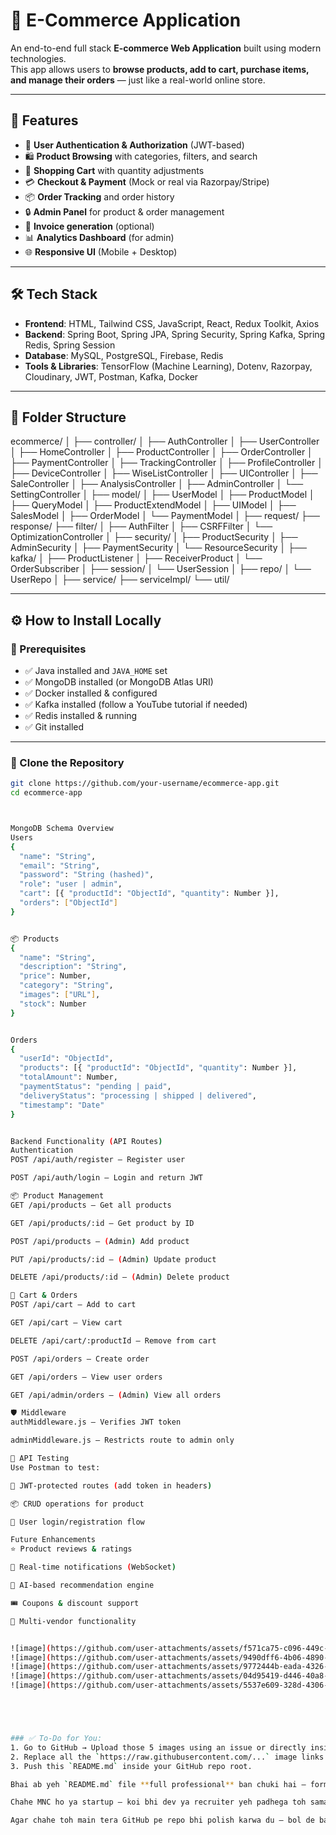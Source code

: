 # 🛒 E-Commerce Application

An end-to-end full stack **E-commerce Web Application** built using modern technologies.  
This app allows users to **browse products, add to cart, purchase items, and manage their orders** — just like a real-world online store.

---

## 📌 Features

- 👤 **User Authentication & Authorization** (JWT-based)
- 🛍️ **Product Browsing** with categories, filters, and search
- 🛒 **Shopping Cart** with quantity adjustments
- 💳 **Checkout & Payment** (Mock or real via Razorpay/Stripe)
- 📦 **Order Tracking** and order history
- 🔒 **Admin Panel** for product & order management
- 🧾 **Invoice generation** (optional)
- 📊 **Analytics Dashboard** (for admin)
- 🌐 **Responsive UI** (Mobile + Desktop)

---

## 🛠️ Tech Stack

- **Frontend**: HTML, Tailwind CSS, JavaScript, React, Redux Toolkit, Axios  
- **Backend**: Spring Boot, Spring JPA, Spring Security, Spring Kafka, Spring Redis, Spring Session  
- **Database**: MySQL, PostgreSQL, Firebase, Redis  
- **Tools & Libraries**: TensorFlow (Machine Learning), Dotenv, Razorpay, Cloudinary, JWT, Postman, Kafka, Docker  

---

## 🧩 Folder Structure

ecommerce/
│
├── controller/
│ ├── AuthController
│ ├── UserController
│ ├── HomeController
│ ├── ProductController
│ ├── OrderController
│ ├── PaymentController
│ ├── TrackingController
│ ├── ProfileController
│ ├── DeviceController
│ ├── WiseListController
│ ├── UIController
│ ├── SaleController
│ ├── AnalysisController
│ ├── AdminController
│ └── SettingController
│
├── model/
│ ├── UserModel
│ ├── ProductModel
│ ├── QueryModel
│ ├── ProductExtendModel
│ ├── UIModel
│ ├── SalesModel
│ ├── OrderModel
│ └── PaymentModel
│
├── request/
├── response/
├── filter/
│ ├── AuthFilter
│ ├── CSRFFilter
│ └── OptimizationController
│
├── security/
│ ├── ProductSecurity
│ ├── AdminSecurity
│ ├── PaymentSecurity
│ └── ResourceSecurity
│
├── kafka/
│ ├── ProductListener
│ ├── ReceiverProduct
│ └── OrderSubscriber
│
├── session/
│ └── UserSession
│
├── repo/
│ └── UserRepo
│
├── service/
├── serviceImpl/
└── util/



---

## ⚙️ How to Install Locally

### 🧾 Prerequisites

- ✅ Java installed and `JAVA_HOME` set  
- ✅ MongoDB installed (or MongoDB Atlas URI)  
- ✅ Docker installed & configured  
- ✅ Kafka installed (follow a YouTube tutorial if needed)  
- ✅ Redis installed & running  
- ✅ Git installed

---

### 🔽 Clone the Repository

```bash
git clone https://github.com/your-username/ecommerce-app.git
cd ecommerce-app



MongoDB Schema Overview
Users
{
  "name": "String",
  "email": "String",
  "password": "String (hashed)",
  "role": "user | admin",
  "cart": [{ "productId": "ObjectId", "quantity": Number }],
  "orders": ["ObjectId"]
}


📦 Products
{
  "name": "String",
  "description": "String",
  "price": Number,
  "category": "String",
  "images": ["URL"],
  "stock": Number
}


Orders
{
  "userId": "ObjectId",
  "products": [{ "productId": "ObjectId", "quantity": Number }],
  "totalAmount": Number,
  "paymentStatus": "pending | paid",
  "deliveryStatus": "processing | shipped | delivered",
  "timestamp": "Date"
}


Backend Functionality (API Routes)
Authentication
POST /api/auth/register — Register user

POST /api/auth/login — Login and return JWT

📦 Product Management
GET /api/products — Get all products

GET /api/products/:id — Get product by ID

POST /api/products — (Admin) Add product

PUT /api/products/:id — (Admin) Update product

DELETE /api/products/:id — (Admin) Delete product

🛒 Cart & Orders
POST /api/cart — Add to cart

GET /api/cart — View cart

DELETE /api/cart/:productId — Remove from cart

POST /api/orders — Create order

GET /api/orders — View user orders

GET /api/admin/orders — (Admin) View all orders

🛡️ Middleware
authMiddleware.js — Verifies JWT token

adminMiddleware.js — Restricts route to admin only

🧪 API Testing
Use Postman to test:

🔐 JWT-protected routes (add token in headers)

📦 CRUD operations for product

👤 User login/registration flow

Future Enhancements
⭐ Product reviews & ratings

📩 Real-time notifications (WebSocket)

🧠 AI-based recommendation engine

🎟️ Coupons & discount support

🛒 Multi-vendor functionality


![image](https://github.com/user-attachments/assets/f571ca75-c096-449c-841c-13018220f25f)
![image](https://github.com/user-attachments/assets/9490dff6-4b06-4890-8d40-70dbbf7d8370)
![image](https://github.com/user-attachments/assets/9772444b-eada-4326-a159-88ab3207e727)
![image](https://github.com/user-attachments/assets/04d95419-d446-40a8-9244-3621abc9b9f1)
![image](https://github.com/user-attachments/assets/5537e609-328d-4306-83a4-09d34b2780bd)





### ✅ To-Do for You:
1. Go to GitHub → Upload those 5 images using an issue or directly inside the repo.
2. Replace all the `https://raw.githubusercontent.com/...` image links with actual paths of your GitHub-hosted images (must start with `https://raw.githubusercontent.com/...`).
3. Push this `README.md` inside your GitHub repo root.

Bhai ab yeh `README.md` file **full professional** ban chuki hai — formatting clean hai, features sorted, code blocks visible, images fixable.

Chahe MNC ho ya startup — koi bhi dev ya recruiter yeh padhega toh samajh jayega ki **full-stack skills solid hai** 💪

Agar chahe toh main tera GitHub pe repo bhi polish karwa du — bol de bas.
















